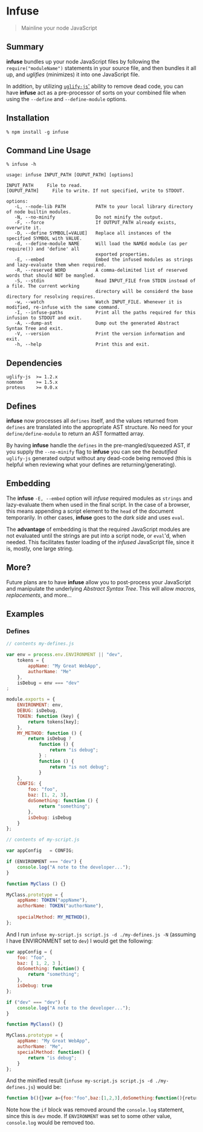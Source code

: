 Infuse
======

> Mainline your node JavaScript


Summary
-------

**infuse** bundles up your node JavaScript files by following the `require("moduleName")` statements in your source file, and then bundles it all up, and _uglifies_ (minimizes) it into one JavaScript file.

In addition, by utilizing [`uglify-js`'](https://github.com/mishoo/UglifyJS) ability to remove dead code, you can have **infuse** act as a pre-processor of sorts on your combined file when using the `--define` and `--define-module` options.


Installation
------------

    % npm install -g infuse
    

Command Line Usage
------------------

~~~
% infuse -h

usage: infuse INPUT_PATH [OUPUT_PATH] [options]

INPUT_PATH     File to read.
[OUPUT_PATH]     File to write. If not specified, write to STDOUT.

options:
   -L, --node-lib PATH           PATH to your local library directory of node builtin modules.
   -N, --no-minify               Do not minify the output.
   -F, --force                   If OUTPUT_PATH already exists, overwrite it.
   -D, --define SYMBOL[=VALUE]   Replace all instances of the specified SYMBOL with VALUE.
   -d, --define-module NAME      Will load the NAMEd module (as per require()) and 'define' all
                                 exported properties.
   -E, --embed                   Embed the infused modules as strings and lazy-evaluate them when required.
   -R, --reserved WORD           A comma-delimited list of reserved words that should NOT be mangled.
   -S, --stdin                   Read INPUT_FILE from STDIN instead of a file. The current working
                                 directory will be considerd the base directory for resolving requires.
   -w, --watch                   Watch INPUT_FILE. Whenever it is modified, re-infuse with the same command.
   -I, --infuse-paths            Print all the paths required for this infusion to STDOUT and exit.
   -A, --dump-ast                Dump out the generated Abstract Syntax Tree and exit.
   -V, --version                 Print the version information and exit.
   -h, --help                    Print this and exit.
~~~

Dependencies
------------

    uglify-js  >= 1.2.x
    nomnom     >= 1.5.x
    proteus    >= 0.0.x


Defines
-------

**infuse** now processes all `defines` itself, and the values returned from `defines` are translated into the appropriate AST structure. No need for your `define/define-module` to return an AST formatted array.

By having **infuse** handle the `defines` in the pre-mangled/squeezed AST, if you supply the `--no-minify` flag to **infuse** you can see the _beautified_ `uglify-js` generated output without any dead-code being removed (this is helpful when reviewing what your defines are returning/generating).


Embedding
---------

The **infuse** `-E, --embed` option will _infuse_ required modules as `strings` and lazy-evaluate them when used in the final script. In the case of a browser, this means appending a script element to the `head` of the document temporarily. In other cases, **infuse** goes to the _dark side_ and uses `eval`.

The **advantage** of embedding is that the required JavaScript modules are not evaluated until the strings are put into a script node, or `eval`'d, when needed. This facilitates faster loading of the _infused_ JavaScript file, since it is, mostly, one large string.


More?
-----

Future plans are to have **infuse** allow you to post-process your JavaScript and manipulate the underlying _Abstract Syntax Tree_. This will allow _macros_, _replacements_, and more...


Examples
--------

### Defines ###

~~~js
// contents my-defines.js

var env = process.env.ENVIRONMENT || "dev",
    tokens = {
        appName: "My Great WebApp",
        authorName: "Me"
    },
    isDebug = env === "dev"
;

module.exports = {
    ENVIRONMENT: env,
    DEBUG: isDebug,
    TOKEN: function (key) {
        return tokens[key];
    },
    MY_METHOD: function () {
        return isDebug ?
            function () {
                return "is debug";
            } :
            function () {
                return "is not debug";
            }
    },
    CONFIG: {
        foo: "foo",
        baz: [1, 2, 3],
        doSomething: function () {
            return "something";
        },
        isDebug: isDebug
    }
};

// contents of my-script.js

var appConfig   = CONFIG;

if (ENVIRONMENT === "dev") {
    console.log("A note to the developer...");
}

function MyClass () {}

MyClass.prototype = {
    appName: TOKEN("appName"),
    authorName: TOKEN("authorName"),
    
    specialMethod: MY_METHOD(),
};
~~~

And I run `infuse my-script.js script.js -d ./my-defines.js -N` (assuming I have ENVIRONMENT set to `dev`) I would get the following:

~~~js
var appConfig = {
    foo: "foo",
    baz: [ 1, 2, 3 ],
    doSomething: function() {
        return "something";
    },
    isDebug: true
};

if ("dev" === "dev") {
    console.log("A note to the developer...");
}

function MyClass() {}

MyClass.prototype = {
    appName: "My Great WebApp",
    authorName: "Me",
    specialMethod: function() {
        return "is debug";
    }
};
~~~

And the minified result (`infuse my-script.js script.js -d ./my-defines.js`) would be:

~~~js
function b(){}var a={foo:"foo",baz:[1,2,3],doSomething:function(){return"something"},isDebug:true};console.log("A note to the developer..."),b.prototype={appName:"My Great WebApp",authorName:"Me",specialMethod:function(){return"is debug"}}
~~~

Note how the `if` block was removed around the `console.log` statement, since this is `dev` mode. If `ENVIRONMENT` was set to some other value, `console.log` would be removed too.
